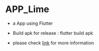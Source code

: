 # APP_Lime

- a App using Flutter 

- Build apk for release : flutter build apk 

- please check [link](http://hackfoldr.org/ProgrammingLanguage-team25/https%253A%252F%252Fhackmd.io%252Fs%252FBydPpeAnz) for more information
